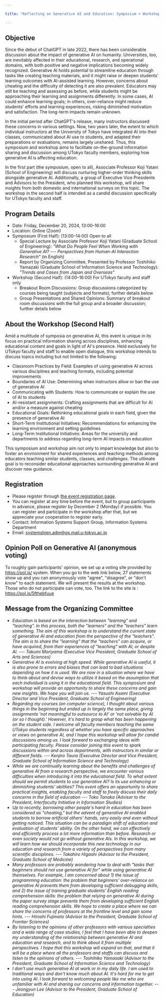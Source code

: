 ```yaml
---

title: "Reflecting on Generative AI and Education: Symposium + Workshop for the University of Tokyo Faculty and Staff"

---
```


## Objective

Since the debut of ChatGPT in late 2022, there has been considerable discussion about the impact of generative AI on humanity. Universities, too, are inevitably affected in their educational, research, and operational domains, with both positive and negative implications becoming widely recognized. Generative AI holds potential to streamline education through tasks like creating teaching materials, and it might raise or deepen students' learning outcomes with AI-assisted learning. However, concerns about cheating and the difficulty of detecting it are also prevalent. Educators may still be teaching and assessing as before, while students might be approaching their learning and assignments differently. In some cases, AI could enhance learning goals; in others, over-reliance might reduce students' efforts and learning experiences, risking diminished motivation and satisfaction. The long-term impacts remain unknown.

In the initial period after ChatGPT's release, many instructors discussed these concerns in various settings. Now, two years later, the extent to which individual instructors at the University of Tokyo have integrated AI into their classes, communicated about AI use to students, and adapted their preparations or evaluations, remains largely unshared. Thus, this symposium and workshop aims to facilitate on-the-ground information sharing and discussion among UTokyo faculty members, exploring how generative AI is affecting education.

In the first part (the symposium, open to all), Associate Professor Koji Yatani (School of Engineering) will discuss nurturing higher-order thinking skills alongside generative AI. Additionally, a group of Executive Vice Presidents and Advisors to the President, who planned this workshop, will share insights from both domestic and international surveys on this topic. The workshop in the second half is intended as a candid discussion specifically for UTokyo faculty and staff.

## Program Details

* Date: Friday, December 20, 2024, 13:00–16:00
* Location: Online (Zoom)
* Symposium (First Half): (13:00–14:00) Open to all
  * Special Lecture by Associate Professor Koji Yatani (Graduate School of Engineering): _"What Do People Feel When Working with Generative AI? --- Perspectives from Human-AI Interaction Research"_ (in English)
  * Report by Organizing Committee, Presented by Professor Toshihiko Yamazaki (Graduate School of Information Science and Technology): _"Trends and Cases from Japan and Overseas"_
* Workshop (Second Half): (14:00–16:00) For UTokyo faculty and staff only
  * Breakout Room Discussions: Group discussions categorized by courses being taught (subjects and formats); further details below
  * Group Presentations and Shared Opinions: Summary of breakout room discussions with the full group and a broader discussion; further details below

## About the Workshop (Second Half)

Amid a multitude of symposia on generative AI, this event is unique in its focus on practical information sharing across disciplines, enhancing educational content and goals in light of AI's presence. Held exclusively for UTokyo faculty and staff to enable open dialogue, this workshop intends to discuss topics including but not limited to the following:

* Classroom Practices by Field: Examples of using generative AI across various disciplines and teaching formats, including potential improvements
* Boundaries of AI Use: Determining when instructors allow or ban the use of generative AI
* Communicating with Students: How to communicate or explain the use of AI to students
* AI-resistant assignments: Crafting assignments that are difficult for AI and/or a measure against cheating
* Educational Goals: Rethinking educational goals in each field, given the presence of generative AI
* Short-Term Institutional Initiatives: Recommendations for enhancing the learning environment and setting guidelines
* Long-Term Institutional Initiatives: Areas for the university and departments to address regarding long-term AI impacts on education

This symposium and workshop aim not only to impart knowledge but also to foster an environment for shared experiences and teaching methods among educators teaching similar students, classes, and challenges. The ultimate goal is to reconsider educational approaches surrounding generative AI and discover new guidance.

## Registration

* Please register through [the event registration page](https://forms.office.com/r/9YxpcArnta).
* You can register at any time before the event, but to group participants in advance, please register by December 2 (Monday) if possible.  You can register and participate in the workshop after that, but we appreciate your cooperation to register early.
* Contact: Information Systems Support Group, Information Systems Department
* Email: systemshien.adm@gs.mail.u-tokyo.ac.jp

## Opinion Poll on Generative AI (anonymous voting)

To roughly gain participants' opinion, we set up a voting site provided by https://pol.is/ system. When you go to the web link below, 27 statements show up and you can anonymously vote "agree", "disagree", or "don't know" to each statement. We will present the results at the workshop. Those who do not participate can vote, too. 
The link to the site is : https://pol.is/5fthebfuue

## Message from the Organizing Committee

* _Education is based on the interaction between "learning" and "teaching". In this process, both the "learners" and the "teachers" learn something. The aim of this workshop is to understand the current state of generative AI and education from the perspective of the "teachers". The aim is to share the "learning" that the "teachers" can acquire, or have acquired, from their experiences of "teaching" with AI, or despite AI. --- Takumi Moriyama (Executive Vice President, Graduate School of Arts and Sciences)_
* _Generative AI is evolving at high speed. While generative AI is useful, it is also prone to errors and biases that can lead to bad situations depending on how it is used. We are now in a situation where we have to think about and devise ways to utilize it based on the assumption that each individual is using it in the educational field. This symposium and workshop will provide an opportunity to share these concerns and gain new insights. We hope you will join us. --- Yasushi Asami (Executive Director and Vice President, Graduate School of Engineering)_
* _Regarding my courses (on computer science), I thought about various things in the beginning but ended up in largely the same place, giving assignments 'not meaningful to outsource to AI' or 'not solvable by AI (or so I thought).' However, it's hard to grasp what has been happening on the student side. I welcome all faculty members teaching the same UTokyo students regardless of whether you have specific approaches or views on generative AI, and I hope this workshop will allow for candid discussions among us. I look forward to exchanging ideas with participating faculty. Please consider joining this event to spark discussions within and across departments, with instructors in similar or different fields. --- Kenjiro Taura (Executive Director and Vice President, Graduate School of Information Science and Technology)_
* _While we are continually learning about the benefits and challenges of generative AI from a research perspective, we encounter various difficulties when introducing it into the educational field. To what extent should we permit students to use generative AI? Is its use enhancing or diminishing students' abilities? This event offers an opportunity to share practical insights, enabling faculty and staff to freely discuss their daily concerns in the field of education --- Toko Tanaka (Advisor to the President, Interfaculty Initiative in Information Studies)_
* _Up to recently, borrowing other people's hand in education has been considered as "cheating,"  but the advent of generative AI enabled students to borrow artificial others' hands, very easily and even without getting noticed. This situation can be a paradigm shift of education and evaluation of students' ability. On the other hand, we can effectively and efficiently process a lot more information than before. Research or even society would not go without generative AIs. In this workshop, we will learn how we should incorporate this new technology in our education and research from a variety of perspectives from many scientific disciplines. --- Takahiro Higashi (Advisor to the President, Graduate School of Medicine)_
* _Many professors are probably wondering how to deal with "tasks that beginners should not use generative AI for" while using generative AI themselves. For example, I am concerned about 1) the issue of programming education: the problem that beginners' over-reliance on generative AI prevents them from developing sufficient debugging skills, and 2) the issue of training graduate students' English reading comprehension skills: the problem that relying on generative AI during the paper survey stage prevents them from developing sufficient English reading comprehension skills. We hope to create a place where we can share the concerns of professors at the frontline level and gain some hints. --- Hiroshi Fujimoto (Advisor to the President, Graduate School of Frontier Sciences)_
* _By listening to the opinions of other professors with various specialties and a wide range of case studies, I feel that I have been able to deepen my understanding of the relationship between generative AI and education and research, and to think about it from multiple perspectives. I hope that this workshop will expand on that, and that it will be a place where all the professors and staffs can discuss and listen to the opinions of others. --- Toshihiko Yamasaki (Advisor to the President, Graduate School of Information Science and Technology)_
* _I don't use much generative AI at work or in my daily life. I am used to traditional ways and don't know much about AI. It's hard for me to get into using AI. I look forward to welcoming people like me who are unfamiliar with AI and sharing our concerns and information together. --- Jeongyun Lee (Advisor to the President, Graduate School of Education)_
